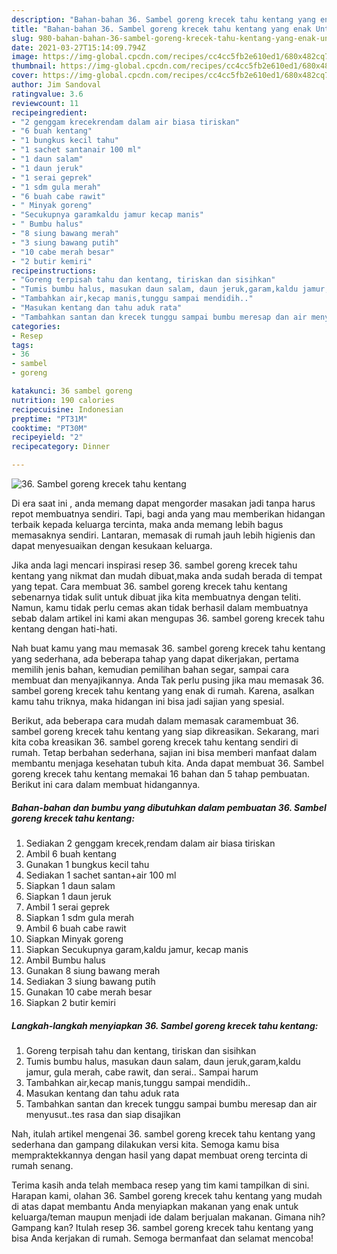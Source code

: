 ```yaml
---
description: "Bahan-bahan 36. Sambel goreng krecek tahu kentang yang enak Untuk Jualan"
title: "Bahan-bahan 36. Sambel goreng krecek tahu kentang yang enak Untuk Jualan"
slug: 980-bahan-bahan-36-sambel-goreng-krecek-tahu-kentang-yang-enak-untuk-jualan
date: 2021-03-27T15:14:09.794Z
image: https://img-global.cpcdn.com/recipes/cc4cc5fb2e610ed1/680x482cq70/36-sambel-goreng-krecek-tahu-kentang-foto-resep-utama.jpg
thumbnail: https://img-global.cpcdn.com/recipes/cc4cc5fb2e610ed1/680x482cq70/36-sambel-goreng-krecek-tahu-kentang-foto-resep-utama.jpg
cover: https://img-global.cpcdn.com/recipes/cc4cc5fb2e610ed1/680x482cq70/36-sambel-goreng-krecek-tahu-kentang-foto-resep-utama.jpg
author: Jim Sandoval
ratingvalue: 3.6
reviewcount: 11
recipeingredient:
- "2 genggam krecekrendam dalam air biasa tiriskan"
- "6 buah kentang"
- "1 bungkus kecil tahu"
- "1 sachet santanair 100 ml"
- "1 daun salam"
- "1 daun jeruk"
- "1 serai geprek"
- "1 sdm gula merah"
- "6 buah cabe rawit"
- " Minyak goreng"
- "Secukupnya garamkaldu jamur kecap manis"
- " Bumbu halus"
- "8 siung bawang merah"
- "3 siung bawang putih"
- "10 cabe merah besar"
- "2 butir kemiri"
recipeinstructions:
- "Goreng terpisah tahu dan kentang, tiriskan dan sisihkan"
- "Tumis bumbu halus, masukan daun salam, daun jeruk,garam,kaldu jamur, gula merah, cabe rawit, dan serai.. Sampai harum"
- "Tambahkan air,kecap manis,tunggu sampai mendidih.."
- "Masukan kentang dan tahu aduk rata"
- "Tambahkan santan dan krecek tunggu sampai bumbu meresap dan air menyusut..tes rasa dan siap disajikan"
categories:
- Resep
tags:
- 36
- sambel
- goreng

katakunci: 36 sambel goreng 
nutrition: 190 calories
recipecuisine: Indonesian
preptime: "PT31M"
cooktime: "PT30M"
recipeyield: "2"
recipecategory: Dinner

---
```



![36. Sambel goreng krecek tahu kentang](https://img-global.cpcdn.com/recipes/cc4cc5fb2e610ed1/680x482cq70/36-sambel-goreng-krecek-tahu-kentang-foto-resep-utama.jpg)

Di era  saat ini , anda memang dapat mengorder masakan jadi tanpa harus repot membuatnya sendiri. Tapi, bagi anda yang mau memberikan hidangan terbaik kepada keluarga tercinta, maka anda memang lebih bagus memasaknya sendiri. Lantaran, memasak di rumah jauh lebih higienis dan dapat menyesuaikan dengan kesukaan keluarga.

Jika anda lagi mencari inspirasi resep 36. sambel goreng krecek tahu kentang yang nikmat dan mudah dibuat,maka anda sudah berada di tempat yang tepat. Cara membuat 36. sambel goreng krecek tahu kentang  sebenarnya tidak sulit untuk dibuat jika kita membuatnya dengan teliti. Namun, kamu tidak perlu cemas akan tidak berhasil dalam membuatnya 
sebab dalam artikel ini kami akan mengupas 36. sambel goreng krecek tahu kentang dengan hati-hati.  



Nah buat kamu yang mau memasak 36. sambel goreng krecek tahu kentang yang sederhana, ada beberapa tahap yang dapat dikerjakan, pertama memilih jenis bahan, kemudian pemilihan bahan segar, sampai cara membuat dan menyajikannya. Anda Tak perlu pusing jika mau memasak 36. sambel goreng krecek tahu kentang yang enak di rumah. Karena, asalkan kamu  tahu triknya, maka hidangan ini bisa jadi sajian yang spesial.

Berikut, ada beberapa cara mudah dalam memasak caramembuat 36. sambel goreng krecek tahu kentang yang siap dikreasikan. Sekarang, mari kita coba kreasikan 36. sambel goreng krecek tahu kentang sendiri di rumah. Tetap berbahan sederhana, sajian ini bisa memberi manfaat dalam membantu menjaga kesehatan tubuh kita. Anda dapat membuat 36. Sambel goreng krecek tahu kentang memakai 16 bahan dan 5 tahap pembuatan. Berikut ini cara dalam membuat hidangannya.

<!--inarticleads1-->

##### Bahan-bahan dan bumbu yang dibutuhkan dalam pembuatan 36. Sambel goreng krecek tahu kentang:

1. Sediakan 2 genggam krecek,rendam dalam air biasa tiriskan
1. Ambil 6 buah kentang
1. Gunakan 1 bungkus kecil tahu
1. Sediakan 1 sachet santan+air 100 ml
1. Siapkan 1 daun salam
1. Siapkan 1 daun jeruk
1. Ambil 1 serai geprek
1. Siapkan 1 sdm gula merah
1. Ambil 6 buah cabe rawit
1. Siapkan  Minyak goreng
1. Siapkan Secukupnya garam,kaldu jamur, kecap manis
1. Ambil  Bumbu halus
1. Gunakan 8 siung bawang merah
1. Sediakan 3 siung bawang putih
1. Gunakan 10 cabe merah besar
1. Siapkan 2 butir kemiri




<!--inarticleads2-->

##### Langkah-langkah menyiapkan 36. Sambel goreng krecek tahu kentang:

1. Goreng terpisah tahu dan kentang, tiriskan dan sisihkan
1. Tumis bumbu halus, masukan daun salam, daun jeruk,garam,kaldu jamur, gula merah, cabe rawit, dan serai.. Sampai harum
1. Tambahkan air,kecap manis,tunggu sampai mendidih..
1. Masukan kentang dan tahu aduk rata
1. Tambahkan santan dan krecek tunggu sampai bumbu meresap dan air menyusut..tes rasa dan siap disajikan




Nah, itulah artikel mengenai  36. sambel goreng krecek tahu kentang  yang sederhana dan gampang dilakukan versi kita. Semoga kamu bisa mempraktekkannya dengan hasil yang dapat membuat oreng tercinta di rumah senang. 

Terima kasih anda telah membaca resep yang tim kami tampilkan di sini. Harapan kami, olahan  36. Sambel goreng krecek tahu kentang yang mudah di atas dapat membantu Anda menyiapkan makanan yang enak untuk keluarga/teman maupun menjadi ide dalam berjualan makanan. Gimana nih? Gampang kan? Itulah resep 36. sambel goreng krecek tahu kentang yang bisa Anda kerjakan di rumah. Semoga bermanfaat dan selamat mencoba!

